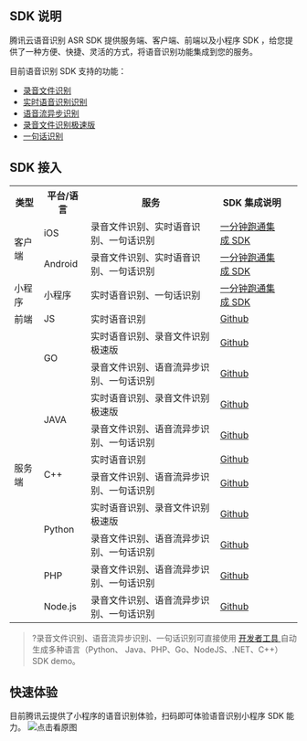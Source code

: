 ## SDK 说明
腾讯云语音识别 ASR SDK 提供服务端、客户端、前端以及小程序 SDK ，给您提供了一种方便、快捷、灵活的方式，将语音识别功能集成到您的服务。

目前语音识别 SDK 支持的功能：
- [录音文件识别](https://cloud.tencent.com/document/product/1093/37823)
- [实时语音识别识别](https://cloud.tencent.com/document/product/1093/48982)
- [语音流异步识别](https://cloud.tencent.com/document/product/1093/52061)
- [录音文件识别极速版](https://cloud.tencent.com/document/product/1093/52097)
- [一句话识别](https://cloud.tencent.com/document/product/1093/35646)

## SDK 接入
<table>
<tr>
<th>类型</th>
<th>平台/语言 </th>
<th>服务</th>
<th>SDK 集成说明 </th>
</tr>
<tr>
<td rowspan="2">客户端</td>
<td>iOS</td>
<td>录音文件识别、实时语音识别、一句话识别</td>
<td> <a href="https://cloud.tencent.com/document/product/1093/35723">一分钟跑通集成 SDK</a></td>
</tr>
<tr>
<td>Android</td>
<td>录音文件识别、实时语音识别、一句话识别</td>
<td><a href="https://cloud.tencent.com/document/product/1093/35722">一分钟跑通集成 SDK</a></td>
<td></td>
</tr>
<tr>
<td>小程序</td>
<td>小程序</td>
<td>实时语音识别、一句话识别</td>
<td><a href="https://mp.weixin.qq.com/wxopen/plugindevdoc?appid=wx3e17776051baf153&token=&lang=zh_CN">一分钟跑通集成 SDK</a></td>
</tr>
<tr>
<td>前端</td>
<td>JS</td>
<td>实时语音识别</td>
<td><a href="https://github.com/TencentCloud/tencentcloud-speech-sdk-js">Github</a></td>
</tr>
<tr>
<td rowspan="10">服务端</td>
<td rowspan="2">GO</td>
<td>实时语音识别、录音文件识别极速版</td>
<td><a href="https://github.com/TencentCloud/tencentcloud-speech-sdk-go">Github</a></td>
</tr>
<tr>
<td>录音文件识别、语音流异步识别、一句话识别</td>
<td><a href="https://github.com/TencentCloud/tencentcloud-sdk-go">Github</a></td>
</tr>
<tr>
<td rowspan="2">JAVA</td>
<td>实时语音识别、录音文件识别极速版</td>
<td><a href="https://github.com/TencentCloud/tencentcloud-speech-sdk-java">Github</a></td>
</tr>
<tr>
<td>录音文件识别、语音流异步识别、一句话识别</td>
<td><a href="https://github.com/TencentCloud/tencentcloud-sdk-java">Github</a></td>
</tr>
<tr>
<td rowspan="2">C++</td>
<td>实时语音识别</td>
<td><a href="https://github.com/TencentCloud/tencentcloud-speech-sdk-cpp">Github</a></td>
</tr>
<tr>
<td>录音文件识别、语音流异步识别、一句话识别</td>
<td><a href="https://github.com/TencentCloud/tencentcloud-sdk-cpp">Github</a></td>
</tr>
<tr>
<td rowspan="2">Python</td>
<td>实时语音识别、录音文件识别极速版  </td>
<td><a href="https://github.com/TencentCloud/tencentcloud-speech-sdk-python">Github</a></td>
</tr>
<tr>
<td>录音文件识别、语音流异步识别、一句话识别</td>
<td><a href="https://github.com/TencentCloud/tencentcloud-sdk-python">Github</a></td>
</tr>
<tr>
<td>PHP</td>
<td>录音文件识别、语音流异步识别、一句话识别  </td>
<td><a href="https://github.com/TencentCloud/tencentcloud-sdk-php">Github</a></td>
</tr>
<tr>
<td>Node.js</td>
<td>录音文件识别、语音流异步识别、一句话识别</td>
<td><a href="https://github.com/TencentCloud/tencentcloud-sdk-nodejs">Github</a></td>
</tr>
</table>

>?录音文件识别、语音流异步识别、一句话识别可直接使用 [开发者工具 ](https://console.cloud.tencent.com/api/explorer?Product=asr&Version=2019-06-14&Action=CreateRecTask&SignVersion=) 自动生成多种语言（Python、 Java、PHP、Go、NodeJS、.NET、C++）SDK demo。


## 快速体验
目前腾讯云提供了小程序的语音识别体验，扫码即可体验语音识别小程序 SDK 能力。
![点击看原图](https://main.qcloudimg.com/raw/f5b135b9823357cf095333dfd6f11614.png)

